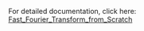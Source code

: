 For detailed documentation, click here: [Fast_Fourier_Transform_from_Scratch](https://www.notion.so/Fast-Fourier-Transformation-FFT-1cf23b61a462808784b3c9b345382186?pvs=4)